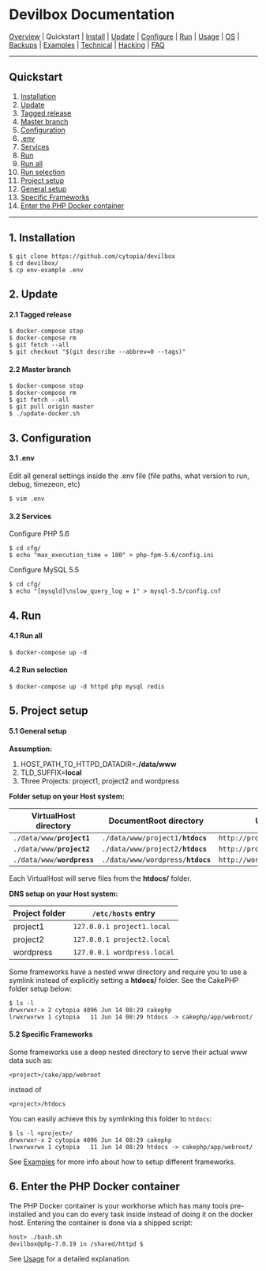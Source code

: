 # Devilbox Documentation

[Overview](README.md) |
Quickstart |
[Install](Install.md) |
[Update](Update.md) |
[Configure](Configure.md) |
[Run](Run.md) |
[Usage](Usage.md) |
[OS](OS.md) |
[Backups](Backups.md) |
[Examples](Examples.md) |
[Technical](Technical.md) |
[Hacking](Hacking.md) |
[FAQ](FAQ.md)

---

## Quickstart

1. [Installation](#1-installation)
2. [Update](#2-update)
  1. [Tagged release](#2-1-tagged-release)
  2. [Master branch](#2-2-master-branch)
3. [Configuration](#3-configuration)
  1. [.env](#3-1-env)
  2. [Services](#3-2-services)
4. [Run](#4-run)
  1. [Run all](#4-1-run-all)
  2. [Run selection](#4-2-run-selection)
5. [Project setup](#5-project-setup)
  1. [General setup](#5-1-general-setup)
  2. [Specific Frameworks](#5-2-specific-frameworks)
6. [Enter the PHP Docker container](#6-enter-the-php-docker-container)

---

## 1. Installation

```shell
$ git clone https://github.com/cytopia/devilbox
$ cd devilbox/
$ cp env-example .env
```

## 2. Update

#### 2.1 Tagged release

```shell
$ docker-compose stop
$ docker-compose rm
$ git fetch --all
$ git checkout "$(git describe --abbrev=0 --tags)"
```

#### 2.2 Master branch

```shell
$ docker-compose stop
$ docker-compose rm
$ git fetch --all
$ git pull origin master
$ ./update-docker.sh
```


## 3. Configuration

#### 3.1 .env

Edit all general settings inside the .env file (file paths, what version to run, debug, timezeon, etc)
```shell
$ vim .env
```

#### 3.2 Services

Configure PHP 5.6
```shell
$ cd cfg/
$ echo "max_execution_time = 180" > php-fpm-5.6/config.ini
```

Configure MySQL 5.5
```shell
$ cd cfg/
$ echo "[mysqld]\nslow_query_log = 1" > mysql-5.5/config.cnf
```


## 4. Run

#### 4.1 Run all

```shell
$ docker-compose up -d
```

#### 4.2 Run selection

```shell
$ docker-compose up -d httpd php mysql redis
```


## 5. Project setup

#### 5.1 General setup

**Assumption:**

1. HOST_PATH_TO_HTTPD_DATADIR=**./data/www**
2. TLD_SUFFIX=**local**
3. Three Projects: project1, project2 and wordpress

**Folder setup on your Host system:**

| VirtualHost directory | DocumentRoot directory      | URL                    |
|-----------------------|-----------------------------|------------------------|
| <code>./data/www/<b>project1</b></code> | <code>./data/www/project1/<b>htdocs</b></code> | `http://project1.local`  |
| <code>./data/www/<b>project2</b></code> | <code>./data/www/project2/<b>htdocs</b></code>  | `http://project2.local`  |
| <code>./data/www/<b>wordpress</b></code>| <code>./data/www/wordpress/<b>htdocs</b></code> | `http://wordpress.local` |

Each VirtualHost will serve files from the **htdocs/** folder.

**DNS setup on your Host system:**

| Project folder | `/etc/hosts` entry         |
|----------------|----------------------------|
| project1       | `127.0.0.1 project1.local` |
| project2       | `127.0.0.1 project2.local` |
| wordpress      | `127.0.0.1 wordpress.local`|

Some frameworks have a nested www directory and require you to use a symlink instead of explicitly setting a **htdocs/** folder. See the CakePHP folder setup below:

```shell
$ ls -l
drwxrwxr-x 2 cytopia 4096 Jun 14 08:29 cakephp
lrwxrwxrwx 1 cytopia   11 Jun 14 08:29 htdocs -> cakephp/app/webroot/
```

#### 5.2 Specific Frameworks

Some frameworks use a deep nested directory to serve their actual www data such as:

```shell
<project>/cake/app/webroot
```

instead of
```shell
<project>/htdocs
```

You can easily achieve this by symlinking this folder to `htdocs`:

```shell
$ ls -l <project>/
drwxrwxr-x 2 cytopia 4096 Jun 14 08:29 cakephp
lrwxrwxrwx 1 cytopia   11 Jun 14 08:29 htdocs -> cakephp/app/webroot/
```

See [Examples](Examples.md) for more info about how to setup different frameworks.


## 6. Enter the PHP Docker container

The PHP Docker container is your workhorse which has many tools pre-installed and you can do every task inside instead of doing it on the docker host. Entering the container is done via a shipped script:

```shell
host> ./bash.sh
devilbox@php-7.0.19 in /shared/httpd $
```

See [Usage](Usage.md) for a detailed explanation.
